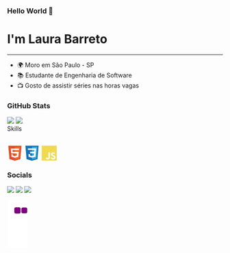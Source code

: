 ### Hello World 👋
# I'm Laura Barreto 
-----------------------------

* 🌍  Moro em São Paulo - SP
* 📚  Estudante de Engenharia de Software 
* 📺  Gosto de assistir séries nas horas vagas


###  GitHub Stats
<div display="flex">
<img height="180em" src="https://github-readme-stats.vercel.app/api?username=LauraBarret0&show_icons=true&theme=dracula&include_all_commits=true&count_private=true&hide_border=true"/>

<img height="180em" src="https://github-readme-stats.vercel.app/api/top-langs/?username=LauraBarret0&layout=compact&langs_count=7&theme=dracula&hide_border=true"/>
</div

### Skills

<p align="left"> <div style="display: inline_block"><br>
<img align="center" alt="Rafa-HTML" height="36" width="36" src="https://raw.githubusercontent.com/devicons/devicon/master/icons/html5/html5-original.svg">
<img align="center" alt="Rafa-CSS" height="36" width="36" src="https://raw.githubusercontent.com/devicons/devicon/master/icons/css3/css3-original.svg">
<img align="center" alt="Rafa-Js" height="36" width="36" src="https://raw.githubusercontent.com/devicons/devicon/master/icons/javascript/javascript-plain.svg">
</div>

  
### Socials

<p align="left">
<div> 
<a href="https://www.instagram.com/laura.barreeto/" target="_blank"><img src="https://img.shields.io/badge/-Instagram-%23E4405F?style=for-the-badge&logo=instagram&logoColor=white" target="_blank"></a>
<a href = "mailto: laurasousa0623@gmail.com"><img src="https://img.shields.io/badge/-Gmail-%23333?style=for-the-badge&logo=gmail&logoColor=white" target="_blank"></a>
<a href="https://www.linkedin.com/in/laura-barreto-91b655251/" target="_blank"><img src="https://img.shields.io/badge/-LinkedIn-%230077B5?style=for-the-badge&logo=linkedin&logoColor=white" target="_blank"></a> 

![snake gif](https://github.com/LauraBarret0/LauraBarret0/blob/output/github-contribution-grid-snake.gif)



